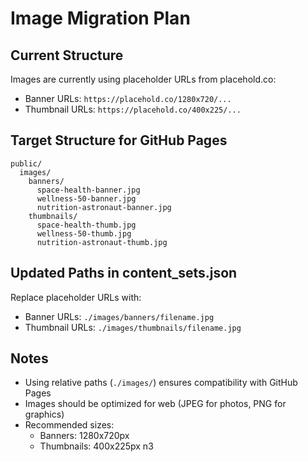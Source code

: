 # Image Migration Plan

## Current Structure
Images are currently using placeholder URLs from placehold.co:
- Banner URLs: `https://placehold.co/1280x720/...`
- Thumbnail URLs: `https://placehold.co/400x225/...`

## Target Structure for GitHub Pages
```
public/
  images/
    banners/
      space-health-banner.jpg
      wellness-50-banner.jpg
      nutrition-astronaut-banner.jpg
    thumbnails/
      space-health-thumb.jpg
      wellness-50-thumb.jpg
      nutrition-astronaut-thumb.jpg
```

## Updated Paths in content_sets.json
Replace placeholder URLs with:
- Banner URLs: `./images/banners/filename.jpg`
- Thumbnail URLs: `./images/thumbnails/filename.jpg`

## Notes
- Using relative paths (`./images/`) ensures compatibility with GitHub Pages
- Images should be optimized for web (JPEG for photos, PNG for graphics)
- Recommended sizes:
  - Banners: 1280x720px
  - Thumbnails: 400x225px
n3
